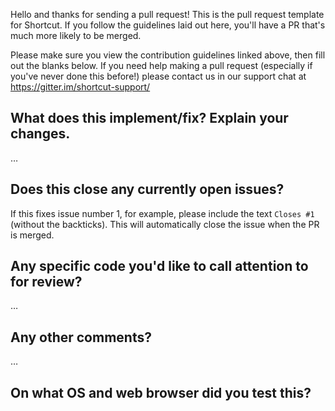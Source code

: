 Hello and thanks for sending a pull request! This is the pull request template for Shortcut. If you follow the guidelines laid out here, you'll have a PR that's much more likely to be merged.

Please make sure you view the contribution guidelines linked above, then fill out the blanks below. If you need help making a pull request (especially if you've never done this before!) please contact us in our support chat at https://gitter.im/shortcut-support/

What does this implement/fix? Explain your changes.
---------------------------------------------------
…

Does this close any currently open issues?
------------------------------------------
If this fixes issue number 1, for example, please include the text `Closes #1` (without the backticks). This will automatically close the issue when the PR is merged.

Any specific code you'd like to call attention to for review?
-------------------------------------
…

Any other comments?
-------------------
…

On what OS and web browser did you test this?
---------------------------

